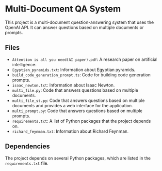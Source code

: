 # Multi-Document QA System
This project is a multi-document question-answering system that uses the OpenAI API. It can answer questions based on multiple documents or prompts.
## Files
- `Attention is all you need(AI paper).pdf`: A research paper on artificial intelligence.
- `Egyptian_pyramids.txt`: Information about Egyptian pyramids.
- `build_code_generation_prompt.ts`: Code for building code generation prompts.
- `isaac_newton.txt`: Information about Isaac Newton.
- `multi_file.py`: Code that answers questions based on multiple documents.
- `multi_file_st.py`: Code that answers questions based on multiple documents and provides a web interface for the application.
- `multi_prompt.py`: Code that answers questions based on multiple prompts.
- `requirements.txt`: A list of Python packages that the project depends on.
- `richard_feynman.txt`: Information about Richard Feynman.
## Dependencies
The project depends on several Python packages, which are listed in the `requirements.txt` file.
